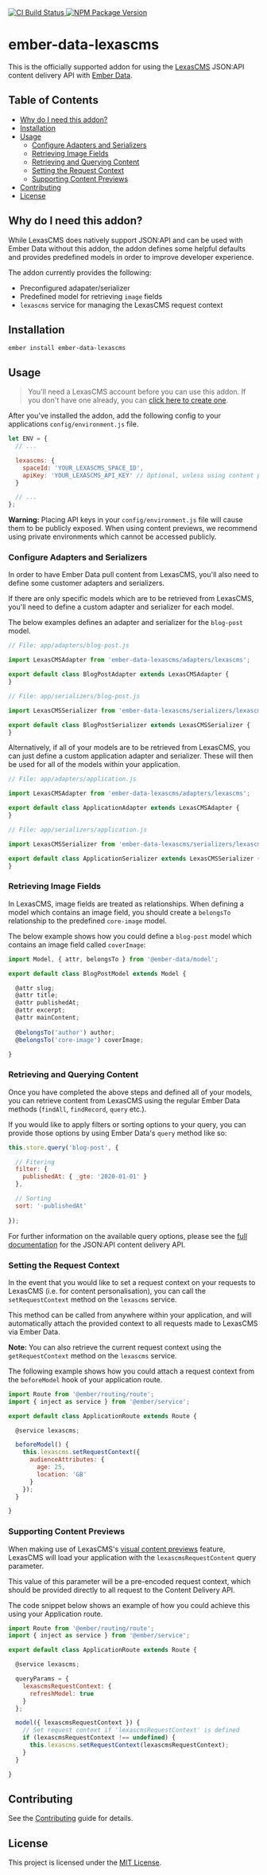 <a href="https://github.com/LexasCMS/ember-data-lexascms/actions">
  <img src="https://github.com/LexasCMS/ember-data-lexascms/workflows/CI/badge.svg" alt="CI Build Status" />
</a>

<a href="https://badge.fury.io/js/ember-data-lexascms">
  <img src="https://badge.fury.io/js/ember-data-lexascms.svg" alt="NPM Package Version" />
</a>


ember-data-lexascms
===============================================================

This is the officially supported addon for using the [LexasCMS](https://www.lexascms.com/) JSON:API content delivery API with [Ember Data](https://github.com/emberjs/data/).


Table of Contents
---------------------------------------------------------------

- [Why do I need this addon?](#why-do-i-need-this-addon)
- [Installation](#installation)
- [Usage](#usage)
  - [Configure Adapters and Serializers](#configure-adapters-and-serializers)
  - [Retrieving Image Fields](#retrieving-image-fields)
  - [Retrieving and Querying Content](#retrieving-and-querying-content)
  - [Setting the Request Context](#setting-the-request-context)
  - [Supporting Content Previews](#supporting-content-previews)
- [Contributing](#contributing)
- [License](#license)


Why do I need this addon?
---------------------------------------------------------------

While LexasCMS does natively support JSON:API and can be used with Ember Data without this addon, the addon defines some helpful defaults and provides predefined models in order to improve developer experience.

The addon currently provides the following:

- Preconfigured adapater/serializer
- Predefined model for retrieving `image` fields
- `lexascms` service for managing the LexasCMS request context


Installation
---------------------------------------------------------------

```
ember install ember-data-lexascms
```


Usage
---------------------------------------------------------------

> You'll need a LexasCMS account before you can use this addon. If you don't have one already, you can [click here to create one](https://app.lexascms.com/signup).

After you've installed the addon, add the following config to your applications `config/environment.js` file.

```js
let ENV = {
  // ...

  lexascms: {
    spaceId: 'YOUR_LEXASCMS_SPACE_ID',
    apiKey: 'YOUR_LEXASCMS_API_KEY' // Optional, unless using content previews
  }

  // ...
};
```

**Warning:** Placing API keys in your `config/environment.js` file will cause them to be publicly exposed. When using content previews, we recommend using private environments which cannot be accessed publicly.

### Configure Adapters and Serializers

In order to have Ember Data pull content from LexasCMS, you'll also need to define some customer adapters and serializers.

If there are only specific models which are to be retrieved from LexasCMS, you'll need to define a custom adapter and serializer for each model.

The below examples defines an adapter and serializer for the `blog-post` model.

```js
// File: app/adapters/blog-post.js

import LexasCMSAdapter from 'ember-data-lexascms/adapters/lexascms';

export default class BlogPostAdapter extends LexasCMSAdapter {
}
```

```js
// File: app/serializers/blog-post.js

import LexasCMSSerializer from 'ember-data-lexascms/serializers/lexascms';

export default class BlogPostSerializer extends LexasCMSSerializer {
}
```

Alternatively, if all of your models are to be retrieved from LexasCMS, you can just define a custom application adapter and serializer. These will then be used for all of the models within your application.

```js
// File: app/adapters/application.js

import LexasCMSAdapter from 'ember-data-lexascms/adapters/lexascms';

export default class ApplicationAdapter extends LexasCMSAdapter {
}
```

```js
// File: app/serializers/application.js

import LexasCMSSerializer from 'ember-data-lexascms/serializers/lexascms';

export default class ApplicationSerializer extends LexasCMSSerializer {
}
```

### Retrieving Image Fields

In LexasCMS, image fields are treated as relationships. When defining a model which contains an image field, you should create a `belongsTo` relationship to the predefined `core-image` model.

The below example shows how you could define a `blog-post` model which contains an image field called `coverImage`:

```js
import Model, { attr, belongsTo } from '@ember-data/model';

export default class BlogPostModel extends Model {

  @attr slug;
  @attr title;
  @attr publishedAt;
  @attr excerpt;
  @attr mainContent;
  
  @belongsTo('author') author;
  @belongsTo('core-image') coverImage;

}
```

### Retrieving and Querying Content

Once you have completed the above steps and defined all of your models, you can retrieve content from LexasCMS using the regular Ember Data methods (`findAll`, `findRecord`, `query` etc.).

If you would like to apply filters or sorting options to your query, you can provide those options by using Ember Data's `query` method like so:

```js
this.store.query('blog-post', {

  // Fitering
  filter: {
    publishedAt: { _gte: '2020-01-01' }
  },

  // Sorting
  sort: '-publishedAt'
  
});
```

For further information on the available query options, please see the [full documentation](https://www.lexascms.com/docs/api-reference/content-delivery/jsonapi/) for the JSON:API content delivery API.

### Setting the Request Context

In the event that you would like to set a request context on your requests to LexasCMS (i.e. for content personalisation), you can call the `setRequestContext` method on the `lexascms` service.

This method can be called from anywhere within your application, and will automatically attach the provided context to all requests made to LexasCMS via Ember Data.

**Note:** You can also retrieve the current request context using the `getRequestContext` method on the `lexascms` service.

The following example shows how you could attach a request context from the `beforeModel` hook of your application route.

```js
import Route from '@ember/routing/route';
import { inject as service } from '@ember/service';

export default class ApplicationRoute extends Route {

  @service lexascms;

  beforeModel() {
    this.lexascms.setRequestContext({
      audienceAttributes: {
        age: 25,
        location: 'GB'
      }
    });
  }

}
```

### Supporting Content Previews

When making use of LexasCMS's [visual content previews](https://www.lexascms.com/features/content-previews/) feature, LexasCMS will load your application with the `lexascmsRequestContent` query parameter.

This value of this parameter will be a pre-encoded request context, which should be provided directly to all request to the Content Delivery API.

The code snippet below shows an example of how you could achieve this using your Application route.

```js
import Route from '@ember/routing/route';
import { inject as service } from '@ember/service';

export default class ApplicationRoute extends Route {

  @service lexascms;

  queryParams = {
    lexascmsRequestContext: {
      refreshModel: true
    }
  };

  model({ lexascmsRequestContext }) {
    // Set request context if 'lexascmsRequestContext' is defined
    if (lexascmsRequestContext !== undefined) {
      this.lexascms.setRequestContext(lexascmsRequestContext);
    }
  }

}
```


Contributing
---------------------------------------------------------------

See the [Contributing](CONTRIBUTING.md) guide for details.


License
---------------------------------------------------------------

This project is licensed under the [MIT License](LICENSE.md).
